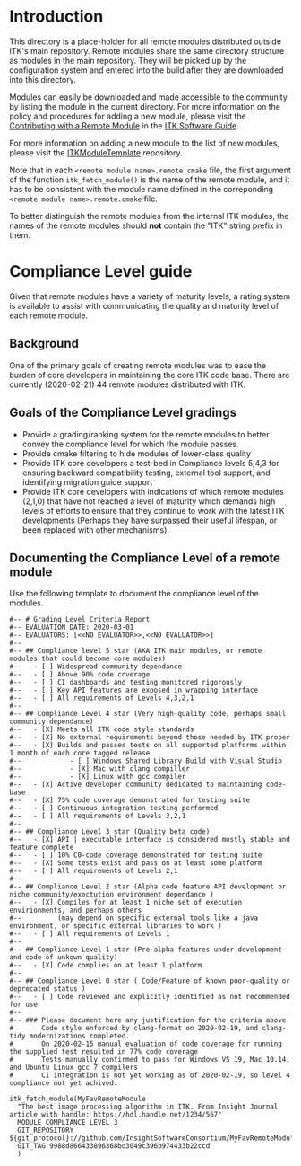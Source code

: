 # Introduction

This directory is a place-holder for all remote modules distributed outside
ITK's main repository. Remote modules share the same directory structure as
modules in the main repository. They will be picked up by the configuration
system and entered into the build after they are downloaded into this
directory.

Modules can easily be downloaded and made accessible to the community by
listing the module in the current directory. For more information on the
policy and procedures for adding a new module, please visit the
[Contributing with a Remote Module](https://itk.org/ITKSoftwareGuide/html/Book1/ITKSoftwareGuide-Book1ch9.html#x55-1640009.7)  in the [ITK Software Guide].

For more information on adding a new module to the list of new modules,
please visit the [ITKModuleTemplate](https://github.com/InsightSoftwareConsortium/ITKModuleTemplate) repository.

Note that in each `<remote module name>.remote.cmake` file, the first argument
of the function `itk_fetch_module()` is the name of the remote module, and it
has to be consistent with the module name defined in the correponding
`<remote module name>.remote.cmake` file.

To better distinguish the remote modules from the internal ITK modules, the names
of the remote modules should **not** contain the "ITK" string prefix in them.


[ITK Software Guide]: https://itk.org/ItkSoftwareGuide.pdf


# Compliance Level guide

Given that remote modules have a variety of maturity levels, a rating system
is available to assist with communicating the quality and maturity level
of each remote module.

## Background

One of the primary goals of creating remote modules was to ease the burden of
core developers in maintaining the core ITK code base.  There are currently (2020-02-21)
44 remote modules distributed with ITK.

## Goals of the Compliance Level gradings

 * Provide a grading/ranking system for the remote modules to better convey the compliance level for which the module passes.
 * Provide cmake filtering to hide modules of lower-class quality
 * Provide ITK core developers a test-bed in Compliance levels 5,4,3 for ensuring backward compatibility testing, external tool support, and identifying migration guide support
 * Provide ITK core developers with indications of which remote modules (2,1,0) that have not reached a level of maturity which demands high levels of efforts to ensure that they continue to work with the latest ITK developments (Perhaps they have surpassed their useful lifespan, or been replaced with other mechanisms).

## Documenting the Compliance Level of a remote module
Use the following template to document the compliance level of the modules.
```
#-- # Grading Level Criteria Report
#-- EVALUATION DATE: 2020-03-01
#-- EVALUATORS: [<<NO EVALUATOR>>,<<NO EVALUATOR>>]
#--
#-- ## Compliance level 5 star (AKA ITK main modules, or remote modules that could become core modules)
#--   - [ ] Widespread community dependance
#--   - [ ] Above 90% code coverage
#--   - [ ] CI dashboards and testing monitored rigorously
#--   - [ ] Key API features are exposed in wrapping interface
#--   - [ ] All requirements of Levels 4,3,2,1
#--
#-- ## Compliance Level 4 star (Very high-quality code, perhaps small community dependance)
#--   - [X] Meets all ITK code style standards
#--   - [X] No external requirements beyond those needed by ITK proper
#--   - [X] Builds and passes tests on all supported platforms within 1 month of each core tagged release
#--            - [ ] Windows Shared Library Build with Visual Studio
#--            - [X] Mac with clang compiller
#--            - [X] Linux with gcc compiler
#--   - [X] Active developer community dedicated to maintaining code-base
#--   - [X] 75% code coverage demonstrated for testing suite
#--   - [ ] Continuous integration testing performed
#--   - [ ] All requirements of Levels 3,2,1
#--
#-- ## Compliance Level 3 star (Quality beta code)
#--   - [X] API | executable interface is considered mostly stable and feature complete
#--   - [ ] 10% C0-code coverage demonstrated for testing suite
#--   - [X] Some tests exist and pass on at least some platform
#--   - [ ] All requirements of Levels 2,1
#--
#-- ## Compliance Level 2 star (Alpha code feature API development or niche community/exectution environment dependance )
#--   - [X] Compiles for at least 1 niche set of execution envirionments, and perhaps others
#--         (may depend on specific external tools like a java environment, or specific external libraries to work )
#--   - [ ] All requirements of Levels 1
#--
#-- ## Compliance Level 1 star (Pre-alpha features under development and code of unkown quality)
#--   - [X] Code complies on at least 1 platform
#--
#-- ## Compliance Level 0 star ( Code/Feature of known poor-quality or deprecated status )
#--   - [ ] Code reviewed and explicitly identified as not recommended for use
#--
#-- ### Please document here any justification for the criteria above
#       Code style enforced by clang-format on 2020-02-19, and clang-tidy modernizations completed.
#       On 2020-02-15 manual evaluation of code coverage for running the supplied test resulted in 77% code coverage
#       Tests manually confirmed to pass for Windows VS 19, Mac 10.14, and Ubuntu Linux gcc 7 compilers
#       CI integration is not yet working as of 2020-02-19, so level 4 compliance not yet achived.

itk_fetch_module(MyFavRemoteModule
  "The best image processing algorithm in ITK. From Insight Journal article with handle: https://hdl.handle.net/1234/567"
  MODULE_COMPLIANCE_LEVEL 3
  GIT_REPOSITORY ${git_protocol}://github.com/InsightSoftwareConsortium/MyFavRemoteModule.git
  GIT_TAG 9988d866433896368bd3049c396b974433b22ccd
  )
```
